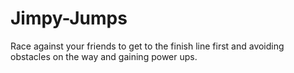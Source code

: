 # Jimpy-Jumps
Race against your friends to get to the finish line first and avoiding obstacles on the way and gaining power ups.

